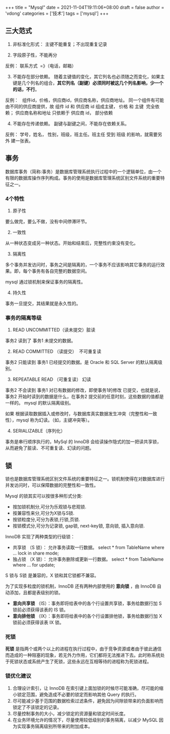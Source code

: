 +++
title = "Mysql"
date = 2021-11-04T19:11:06+08:00
draft = false
author = 'vdong'
categories = ['技术'] 
tags = ['mysql']
+++

## 三大范式

1. 非标准化形式： 主键不能重复；不出现重复记录

2. 字段原子性，不能再分

反例： 联系方式  =》（电话，邮箱）

3. 不能存在部分依赖。 随着主键值的变化，其它列名也必须随之而变化，如果主键是几个列名的组合，**其它列名（副键）必须同时被这几个列名影响，少一个的话，不行**。

反例：   组件id，价格，供应商id，供应商名称，供应商地址。 同一个组件有可能由不同的供应商提供，故 组件 id 和 供应商 id 组成主键， 价格 和 主键  完全依赖； 供应商名称和地址 只依赖于 供应商 id， 部分依赖

4. 不能存在传递依赖。 副键与副键之间，不能存在依赖关系。

反例： 学号，姓名， 性别，班级，班主任。班主任 受到 班级 的影响，就需要另外 建一张表。


## 事务

数据库事务（简称:事务）是数据库管理系统执行过程中的一个逻辑单位，由一个有限的数据库操作序列构成。事务的使用是数据库管理系统区别文件系统的重要特征之一。

### 4个特性

1. 原子性

要么做完，要么不做，没有中间停滞环节。

2. 一致性

从一种状态变成另一种状态。开始和结束后，完整性约束没有变化。

3. 隔离性

多个事务并发访问时，事务之间是隔离的，一个事务不应该影响其它事务的运行效果。即，每个事务有各自完整的数据空间。

mysql 通过锁机制来保证事务的隔离性。

4. 持久性

事务一旦提交，其结果就是永久性的。


### 事务的隔离等级

1. READ UNCOMMITTED（读未提交）脏读

事务2 读到了 事务1 未提交的数据。

2. READ COMMITTED （读提交）  不可重复读

事务2 只能读到 事务1 已经提交的数据。是 Oracle 和 SQL Server 的默认隔离级别。

3. REPEATABLE READ （可重复读） 幻读

事务2 不会读到 事务1 对已有数据的修改，即使事务1的修改 已提交，也就是说，事务2 开始时读到的数据是什么，在事务2 提交前的任意时刻，这些数据的值都是一样的。 mysql 的默认隔离级别。

如果 根据读取数据插入或修改时，与数据库真实数据发生冲突（完整性和一致性），mysql 称为幻读。（如，主键冲突等）。

4. SERIALIZABLE（序列化）

事务是串行顺序执行的，MySql 的 InnoDB 会给读操作隐式的加一把读共享锁，从而避免了脏读、不可重复读、幻读的问题。


## 锁

锁也是数据库管理系统区别文件系统的重要特征之一。锁机制使得在对数据库进行并发访问时，可以保障数据的完整性和一致性。

Mysql 的锁其实可以按很多种形式分类:

- 按加锁机制分,可分为乐观锁与悲观锁.
- 按兼容性来分,可分为X锁与S锁.
- 按锁粒度分,可分为表锁,行锁,页锁.
- 按锁模式分,可分为记录锁, gap锁, next-key锁, 意向锁, 插入意向锁.

InnoDB 实现了两种类型的行级锁：

- 共享锁 （S 锁）： 允许事务读取一行数据。 select * from TableName where ... lock in share mode;
- 独占锁 （X 锁）： 允许事务删除或更新一行数据。 select * from TableName where ... for update;

S 锁与 S锁 是兼容的，X 锁和其它锁都不兼容。

为了实现多粒度的锁机制，InnoDB 还有两种内部使用的 **意向锁** ，由 InnoDB 自动添加，且都是表级别的锁。

- **意向共享锁** （IS）：事务即将给表中的各个行设置共享锁，事务给数据行加 S 锁前必须获得该表的 IS 锁。
- **意向排他锁** （IX）：事务即将给表中的各个行设置排他锁，事务给数据行加 X 锁前必须获得该表 IX 锁。

### 死锁

**死锁** 是指两个或两个以上的进程在执行过程中，由于竞争资源或者由于彼此通信而造成的一种阻塞的现象，若无外力作用，它们都将无法推进下去。此时称系统处于死锁状态或系统产生了死锁，这些永远在互相等待的进程称为死锁进程。

### 锁优化建议

1. 合理设计索引，让 InnoDB 在索引键上面加锁的时候尽可能准确，尽可能的缩小锁定范围，避免造成不必要的锁定而影响其他 Query 的执行。
2. 尽可能减少基于范围的数据检索过滤条件，避免因为间隙锁带来的负面影响而锁定了不该锁定的记录。
3. 尽量控制事务的大小，减少锁定的资源量和锁定时间长度。
4. 在业务环境允许的情况下，尽量使用较低级别的事务隔离，以减少 MySQL 因为实现事务隔离级别所带来的附加成本。
